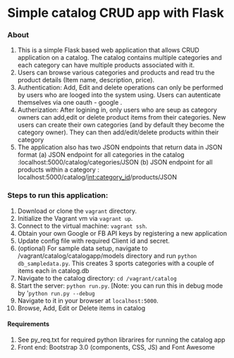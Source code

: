Simple catalog CRUD app with Flask 
=============
### About
1. This is a simple Flask based web application that allows CRUD application on a catalog. The catalog contains multiple categories and each category can have multiple products associated with it. 
2. Users can browse various categories and products and read tru the product details (Item name, description, price).
3. Authentication: Add, Edit and delete operations can only be performed by users who are looged into the system using. Users can autenticate themselves via one oauth  - google . 
4. Autherization: After logining in, only users who are seup as category owners can add,edit or delete product items from their categories. New users can create their own categories (and by default they become the category owner). They can then add/edit/delete products within their category
5. The application also has two JSON endpoints that return data in JSON format   (a) JSON endpoint for all categories in the catalog :localhost:5000/catalog/categories/JSON  (b) JSON endpoint for all products within a category : localhost:5000/catalog/<int:category_id>/products/JSON

### Steps to run this application: 

1. Download or clone the `vagrant` directory.
2. Initialize the Vagrant vm via `vagrant up`.
3. Connect to the virtual machine: `vagrant ssh`.
4. Obtain your own Google or FB API keys by registering a new application
5. Update config file with required Client id and secret.
6. (optional) For sample data setup, navigate to /vagrant/catalog/catalogapp/models directory and run `python db_sampledata.py`. This creates 3 sports categories with a couple of items each in catalog.db
7. Navigate to the catalog directory: `cd /vagrant/catalog`
8. Start the server: `python run.py`. [Note: you can run this in debug mode by '`python run.py --debug`
9. Navigate to it in your browser  at `localhost:5000`.  
10. Browse, Add, Edit or Delete items in catalog

#### Requirements
1. See py_req.txt for required python librarires for running the catalog app
2. Front end: Bootstrap 3.0 (components, CSS, JS) and Font Awesome
